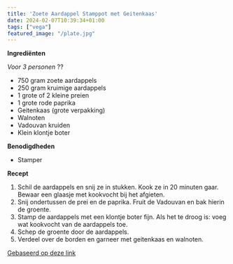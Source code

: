 ```yaml
---
title: 'Zoete Aardappel Stamppot met Geitenkaas'
date: 2024-02-07T10:39:34+01:00
tags: ["vega"]
featured_image: "/plate.jpg"
---
```


**Ingrediënten**

*Voor 3 personen* ??
- 750 gram zoete aardappels
- 250 gram kruimige aardappels
- 1 grote of 2 kleine preien
- 1 grote rode paprika
- Geitenkaas (grote verpakking)
- Walnoten
- Vadouvan kruiden
- Klein klontje boter

**Benodigdheden**
- Stamper

**Recept**
1. Schil de aardappels en snij ze in stukken. Kook ze in 20 minuten gaar. Bewaar een glaasje met kookvocht bij het afgieten.
2. Snij ondertussen de prei en de paprika. Fruit de Vadouvan en bak hierin de groente.
3. Stamp de aardappels met een klontje boter fijn. Als het te droog is: voeg wat kookvocht van de aardappels toe.
4. Schep de groente door de aardappels.
5. Verdeel over de borden en garneer met geitenkaas en walnoten.

[Gebaseerd op deze link](https://www.ah.nl/allerhande/recept/R-R1191246/zoete-aardappelstamppot-met-prei-geitenkaas-en-walnoten)